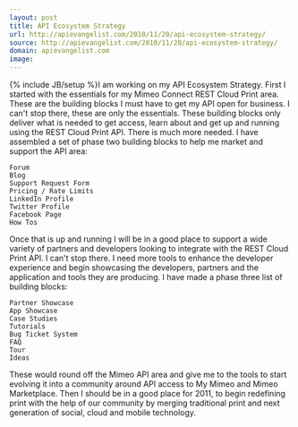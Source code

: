 ```yaml
---
layout: post
title: API Ecosystem Strategy
url: http://apievangelist.com/2010/11/20/api-ecosystem-strategy/
source: http://apievangelist.com/2010/11/20/api-ecosystem-strategy/
domain: apievangelist.com
image: 
---
```

{% include JB/setup %}I am working on my API Ecosystem Strategy. First I started with the essentials for my Mimeo Connect REST Cloud Print area.  These are the building blocks I must have to get my API open for business.
I can't stop there, these are only the essentials.
These building blocks only deliver what is needed to get access, learn about and get up and running using the REST Cloud Print API.  There is much more needed.
I have assembled a set of phase two building blocks to help me market and support the API area:

	Forum
	Blog
	Support Request Form
	Pricing / Rate Limits
	LinkedIn Profile
	Twitter Profile
	Facebook Page
	How Tos

Once that is up and running I will be in a good place to support a wide variety of partners and developers looking to integrate with the REST Cloud Print API.
I can't stop there.  I need more tools to enhance the developer experience and begin showcasing the developers, partners and the application and tools they are producing.
I have made a phase three list of building blocks:

	Partner Showcase
	App Showcase
	Case Studies
	Tutorials
	Bug Ticket System
	FAQ
	Tour
	Ideas

These would round off the Mimeo API area and give me to the tools to start evolving it into a community around API access to My Mimeo and Mimeo Marketplace.
Then I should be in a good place for 2011, to begin redefining print with the help of our community by merging traditional print and next generation of social, cloud and mobile technology.